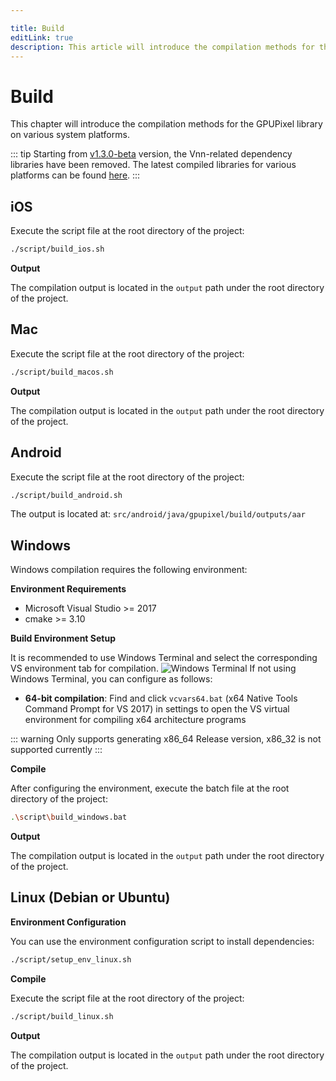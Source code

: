 ```yaml
---

title: Build
editLink: true
description: This article will introduce the compilation methods for the GPUPixel library on various system platforms.
---
```



# Build

This chapter will introduce the compilation methods for the GPUPixel library on various system platforms.

::: tip
Starting from [v1.3.0-beta](https://github.com/pixpark/gpupixel/releases/tag/v1.3.0-beta) version, the Vnn-related dependency libraries have been removed. The latest compiled libraries for various platforms can be found [here](https://github.com/pixpark/gpupixel/releases/latest).
:::

## iOS
Execute the script file at the root directory of the project:

```bash
./script/build_ios.sh
```

**Output**

The compilation output is located in the `output` path under the root directory of the project.

## Mac
Execute the script file at the root directory of the project:

```bash
./script/build_macos.sh
```

**Output**

The compilation output is located in the `output` path under the root directory of the project.

## Android
Execute the script file at the root directory of the project:

```bash
./script/build_android.sh
```
 
The output is located at: `src/android/java/gpupixel/build/outputs/aar`

## Windows

Windows compilation requires the following environment:

**Environment Requirements**
- Microsoft Visual Studio >= 2017
- cmake >= 3.10

**Build Environment Setup**

It is recommended to use Windows Terminal and select the corresponding VS environment tab for compilation.
![Windows Terminal](../../image/win-terminal.png)
If not using Windows Terminal, you can configure as follows:

- **64-bit compilation**: Find and click `vcvars64.bat` (x64 Native Tools Command Prompt for VS 2017) in settings to open the VS virtual environment for compiling x64 architecture programs

::: warning
Only supports generating x86_64 Release version, x86_32 is not supported currently
:::

**Compile**

After configuring the environment, execute the batch file at the root directory of the project:

```bash
.\script\build_windows.bat
```

**Output**

The compilation output is located in the `output` path under the root directory of the project.

## Linux (Debian or Ubuntu)

**Environment Configuration**

You can use the environment configuration script to install dependencies:

```bash
./script/setup_env_linux.sh
```

**Compile**

Execute the script file at the root directory of the project:

```bash
./script/build_linux.sh
```

**Output**

The compilation output is located in the `output` path under the root directory of the project.